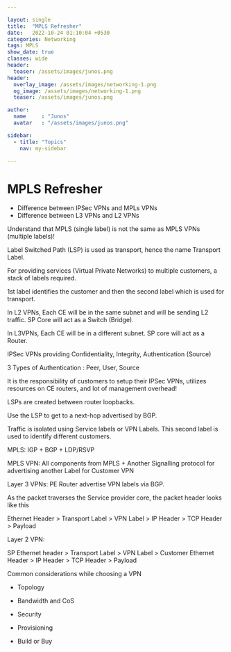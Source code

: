 ```yaml
---

layout: single
title:  "MPLS Refresher"
date:   2022-10-24 01:10:04 +0530
categories: Networking
tags: MPLS
show_date: true
classes: wide
header:
  teaser: /assets/images/junos.png
header:
  overlay_image: /assets/images/networking-1.png
  og_image: /assets/images/networking-1.png
  teaser: /assets/images/junos.png

author:
  name     : "Junos"
  avatar   : "/assets/images/junos.png"

sidebar:
  - title: "Topics"
    nav: my-sidebar

---
```

# MPLS Refresher

- Difference between IPSec VPNs and MPLs VPNs
- Difference between L3 VPNs and L2 VPNs

Understand that MPLS (single label) is not the same as MPLS VPNs (multiple labels)!

Label Switched Path (LSP) is used as transport, hence the name Transport Label.

For providing services (Virtual Private Networks) to multiple customers, a stack of labels required.

1st label identifies the customer and then the second label which is used for transport.



In L2 VPNs, Each CE will be in the same subnet and will be sending L2 traffic. SP Core will act as a Switch (Bridge).

In L3VPNs, Each CE will be in a different subnet. SP core will act as a Router.



IPSec VPNs providing Confidentiality, Integrity, Authentication (Source)

3 Types of Authentication : Peer, User, Source 

It is the responsibility of customers to setup their IPSec VPNs, utilizes resources on CE routers, and lot of management overhead!



LSPs are created between router loopbacks.

Use the LSP to get to a next-hop advertised by BGP.

Traffic is isolated using Service labels or VPN Labels. This second label is used to identify different customers.



MPLS: IGP + BGP + LDP/RSVP 

MPLS VPN: All components from MPLS + Another Signalling protocol for advertising another Label for Customer VPN



Layer 3 VPNs: PE Router advertise VPN labels via BGP.

As the packet traverses the Service provider core, the packet header looks like this 

Ethernet Header > Transport Label > VPN Label > IP Header > TCP Header > Payload 

Layer 2 VPN:

SP Ethernet header > Transport Label > VPN Label > Customer Ethernet Header > IP Header > TCP Header > Payload 



Common considerations while choosing a VPN

- Topology

- Bandwidth and CoS

- Security

- Provisioning

- Build or Buy



